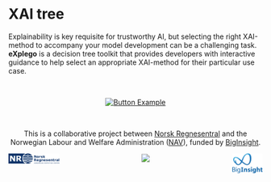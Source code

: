 <!---
<p align="center">
<img width="70%" src="./images/explego.png">
</p>
--->

# XAI tree

Explainability is key requisite for trustworthy AI, but selecting the right XAI-method to accompany your model development can be a challenging task. **eXplego** is a decision tree toolkit that provides developers with interactive guidance to help select an appropriate XAI-method for their particular use case.

<br>

<div align = center>
  
[![Button Example]][Link]

[Button Example]: https://img.shields.io/badge/Try_the_tool!-37a779?style=for-the-badge
[Link]: https://explego.nr.no 

<br>
  
<!---

<style>
.button {
  background-color: #008CBA; /* Blue */
  border: none;
  color: white;
  padding: 10px 32px;
  text-align: center;
  text-decoration: none;
  display: inline-block;
  font-size: 18px;
  margin: 4px 2px;
  cursor: pointer;
}
.center {
  display: flex;
  justify-content: center;
  align-items: center;
  height: 150px;  
  }
</style>
<div class="center">
  <button class="btn btn-success" onclick="location.href='https://explego.nr.no';">Try the tool!</button>
</div>
--->


This is a collaborative project between [Norsk Regnesentral](https://nr.no/en/) and the Norwegian Labour and Welfare Administration ([NAV](https://nav.no)),  funded by [BigInsight](https://www.biginsight.no).




<div class="center">
<p align="center">
<img align="left" width="20%" src="./images/NR-logo_utvidet.png" style="vertical-align: bottom">
<img width="10%" src="./images/R%C3%B8d.png" style="vertical-align: bottom">
<img align="right" width="12%" src="./images/BigI_logo_RGB.png" style="vertical-align: bottom">
</p>
</div>
